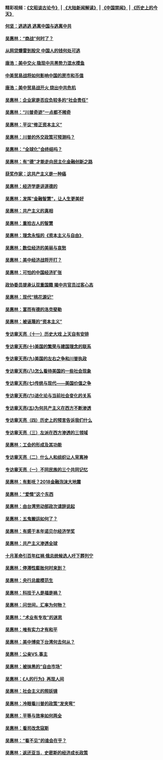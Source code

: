 #### 精彩视频：[《文昭谈古论今》](https://github.com/gfw-breaker/wenzhao/blob/master/README.md?t=11131231) | [《大陆新闻解读》](https://github.com/gfw-breaker/ntdtv-comedy/blob/master/README.md?t=11131231) | [《中国禁闻》](https://github.com/gfw-breaker/ntdtv-news/blob/master/README.md?t=11131231) | [《历史上的今天》](https://github.com/gfw-breaker/today-in-history/blob/master/README.md?t=11131231) 

#### [何坚：逃逃逃 逃离中国与逃离中共](../pages/nsc423/n10592891.md?t=11131231) 

#### [吴惠林：“商战”何时了？](../pages/nsc423/n10573558.md?t=11131231) 

#### [从网贷爆雷到股灾 中国人的钱何处可逃](../pages/nsc423/n10572800.md?t=11131231) 

#### [唐浩：美中交火 隐现中共黑势力混水摸鱼](../pages/nsc423/n10544040.md?t=11131231) 

#### [中美贸易战将如何影响中国的房市和币值](../pages/nsc423/n10543697.md?t=11131231) 

#### [唐浩：美中贸易战开火 烧出中共危机](../pages/nsc423/n10540126.md?t=11131231) 

#### [吴惠林：企业家是否应负较多的“社会责任”](../pages/nsc423/n10535022.md?t=11131231) 

#### [吴惠林：“川普奇迹”一点都不稀奇](../pages/nsc423/n10512808.md?t=11131231) 

#### [吴惠林：平议“修正资本主义”](../pages/nsc423/n10495724.md?t=11131231) 

#### [吴惠林：川普的外交政策可预测吗？](../pages/nsc423/n10462387.md?t=11131231) 

#### [吴惠林：“全球化”会终结吗？](../pages/nsc423/n10452838.md?t=11131231) 

#### [吴惠林：有“德”才能走向民主化金融创新之路](../pages/nsc423/n10432292.md?t=11131231) 

#### [获奖作家：这共产主义是一种癌](../pages/nsc423/n10431541.md?t=11131231) 

#### [吴惠林：经济学是讲道德的](../pages/nsc423/n10398014.md?t=11131231) 

#### [吴惠林：发挥“金融智慧”，让人生更美好](../pages/nsc423/n10375019.md?t=11131231) 

#### [吴惠林：共产主义的真相](../pages/nsc423/n10351394.md?t=11131231) 

#### [吴惠林：重拾古人的智慧](../pages/nsc423/n10337691.md?t=11131231) 

#### [吴惠林：理念永恒的《资本主义与自由》](../pages/nsc423/n10316274.md?t=11131231) 

#### [吴惠林：数位经济的美丽与哀愁](../pages/nsc423/n10292946.md?t=11131231) 

#### [吴惠林：美中经济战将开打？](../pages/nsc423/n10258825.md?t=11131231) 

#### [吴惠林：可怕的中国经济扩张](../pages/nsc423/n10219147.md?t=11131231) 

#### [政协委员提承认双重国籍 揭中共官员过客心态](../pages/nsc423/n10208809.md?t=11131231) 

#### [吴惠林：现代“桃花源记”](../pages/nsc423/n10185234.md?t=11131231) 

#### [吴惠林：富而有德的洛克斐勒](../pages/nsc423/n10142264.md?t=11131231) 

#### [吴惠林：被诬蔑的“资本主义”](../pages/nsc423/n10124816.md?t=11131231) 

#### [专访章天亮（十一）历史大戏 上天自有安排](../pages/nsc423/n10094905.md?t=11131231) 

#### [专访章天亮(十)美国的繁荣与建国理念的联系](../pages/nsc423/n10094899.md?t=11131231) 

#### [专访章天亮(九)美国的左右之争和川普执政](../pages/nsc423/n10094889.md?t=11131231) 

#### [专访章天亮(八)怎么看待美国的一些社会现象](../pages/nsc423/n10094857.md?t=11131231) 

#### [专访章天亮(七)传统与现代——美国价值之争](../pages/nsc423/n10093140.md?t=11131231) 

#### [专访章天亮(六)进化论与当前社会变化的关系](../pages/nsc423/n10092036.md?t=11131231) 

#### [专访章天亮(五)为何共产主义在西方不断渗透](../pages/nsc423/n10083620.md?t=11131231) 

#### [专访章天亮（四）历史上的预言告诉我们什么](../pages/nsc423/n10083606.md?t=11131231) 

#### [专访章天亮（三）左派在西方渗透的三领域](../pages/nsc423/n10081115.md?t=11131231) 

#### [吴惠林：工会的形成及其功能](../pages/nsc423/n10080633.md?t=11131231) 

#### [专访章天亮（二）什么人和组织让人背离神](../pages/nsc423/n10076637.md?t=11131231) 

#### [专访章天亮（一）不同民族的三个共同记忆](../pages/nsc423/n10074188.md?t=11131231) 

#### [吴惠林：有影呒？2018金融泡沫大地震](../pages/nsc423/n10040534.md?t=11131231) 

#### [吴惠林：“爱情”这个东西](../pages/nsc423/n10019423.md?t=11131231) 

#### [吴惠林：由台湾劳动部政次请辞说起](../pages/nsc423/n9979679.md?t=11131231) 

#### [吴惠林：五鬼搬运如何了？](../pages/nsc423/n9925338.md?t=11131231) 

#### [吴惠林：有感于本年诺贝尔经济学奖](../pages/nsc423/n9871883.md?t=11131231) 

#### [吴惠林：共产主义渗透全球](../pages/nsc423/n9812748.md?t=11131231) 

#### [十月革命引百年红祸 俄总统候选人吁下葬列宁](../pages/nsc423/n9810182.md?t=11131231) 

#### [吴惠林：停滞性膨胀何时来到？](../pages/nsc423/n9764136.md?t=11131231) 

#### [吴惠林：央行总裁模范生](../pages/nsc423/n9728134.md?t=11131231) 

#### [吴惠林：科技于人是福是祸？](../pages/nsc423/n9672982.md?t=11131231) 

#### [吴惠林：问世间，汇率为何物？](../pages/nsc423/n9621788.md?t=11131231) 

#### [吴惠林：“术业有专攻”的迷思](../pages/nsc423/n9580363.md?t=11131231) 

#### [吴惠林：唯有实力才有和平](../pages/nsc423/n9529599.md?t=11131231) 

#### [吴惠林：美中博奕下台湾何去何从？](../pages/nsc423/n9483598.md?t=11131231) 

#### [吴惠林：公亲VS.事主](../pages/nsc423/n9425637.md?t=11131231) 

#### [吴惠林：被抹黑的“自由市场”](../pages/nsc423/n9351545.md?t=11131231) 

#### [吴惠林：《人的行为》再现人间](../pages/nsc423/n9296339.md?t=11131231) 

#### [吴惠林：社会主义的照妖镜](../pages/nsc423/n9243460.md?t=11131231) 

#### [吴惠林：冷眼看川普的政策“发夹弯”](../pages/nsc423/n9120684.md?t=11131231) 

#### [吴惠林：平等与效率如何两全](../pages/nsc423/n9075430.md?t=11131231) 

#### [吴惠林：看司改念寇斯](../pages/nsc423/n9024915.md?t=11131231) 

#### [吴惠林：“看不见”的谁会在乎？](../pages/nsc423/n8977488.md?t=11131231) 

#### [吴惠林：返还亚当．史密斯的经济成长政策](../pages/nsc423/n8931896.md?t=11131231) 

